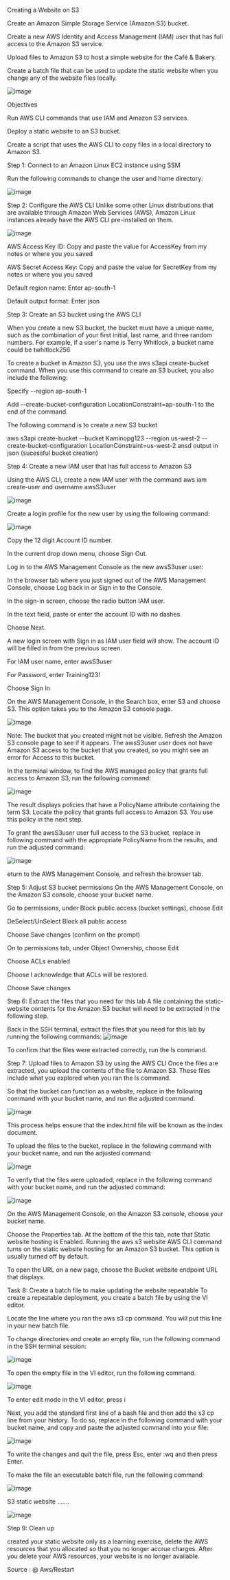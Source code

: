 Creating a Website on S3

Create an Amazon Simple Storage Service (Amazon S3) bucket.

Create a new AWS Identity and Access Management (IAM) user that has full access to the Amazon S3 service.

Upload files to Amazon S3 to host a simple website for the Café & Bakery.

Create a batch file that can be used to update the static website when you change any of the website files locally.

![image](https://github.com/AJAYKUMARREDDY7373/My-Training-Projects-Aws-/assets/154115376/a874a474-5393-443b-ab49-3d5a842cf009)

Objectives


Run AWS CLI commands that use IAM and Amazon S3 services.

Deploy a static website to an S3 bucket.

Create a script that uses the AWS CLI to copy files in a local directory to Amazon S3.

Step 1: Connect to an Amazon Linux EC2 instance using SSM

Run the following commands to change the user and home directory:

![image](https://github.com/AJAYKUMARREDDY7373/My-Training-Projects-Aws-/assets/154115376/33fb96c3-9d3c-4da0-ac92-5b92420e908f)

Step 2: Configure the AWS CLI
Unlike some other Linux distributions that are available through Amazon Web Services (AWS), Amazon Linux instances already have the AWS CLI pre-installed on them.

![image](https://github.com/AJAYKUMARREDDY7373/My-Training-Projects-Aws-/assets/154115376/b023b845-e901-4a87-9f20-9c43c6a1bf53)

AWS Access Key ID: Copy and paste the value for AccessKey from my notes or where you you saved

AWS Secret Access Key: Copy and paste the value for SecretKey from my notes or where you you saved

Default region name: Enter ap-south-1

Default output format: Enter json

Step 3: Create an S3 bucket using the AWS CLI

When you create a new S3 bucket, the bucket must have a unique name, such as the combination of your first initial, last name, and three random numbers. For example, if a user's name is Terry Whitlock, a bucket name could be twhitlock256

To create a bucket in Amazon S3, you use the aws s3api create-bucket command. When you use this command to create an S3 bucket, you also include the following:

Specify --region  ap-south-1

Add --create-bucket-configuration LocationConstraint=ap-south-1 to the end of the command.

The following  command is  to create a new S3 bucket

aws s3api create-bucket --bucket Kaminopg123 --region us-west-2 --create-bucket-configuration LocationConstraint=us-west-2 ansd output in json (sucessful bucket creation)

Step 4: Create a new IAM user that has full access to Amazon S3

Using the AWS CLI, create a new IAM user with the command aws iam create-user and username awsS3user

![image](https://github.com/AJAYKUMARREDDY7373/My-Training-Projects-Aws-/assets/154115376/36c17ae8-e561-4779-8e71-495ddba0067c)

Create a login profile for the new user by using the following command:

![image](https://github.com/AJAYKUMARREDDY7373/My-Training-Projects-Aws-/assets/154115376/cc9223e3-f41a-4c82-baae-9d4842f50db5)

Copy the 12 digit Account ID number.

In the current drop down menu, choose Sign Out.

Log in to the AWS Management Console as the new awsS3user user:

In the browser tab where you just signed out of the AWS Management Console, choose Log back in or Sign in to the Console. 

In the sign-in screen, choose the radio button IAM user.

In the text field, paste or enter the account ID with no dashes.

Choose Next.

A new login screen with Sign in as IAM user field will show. The account ID will be filled in from the previous screen.

For IAM user name, enter awsS3user

For Password, enter Training123!

Choose Sign In

On the AWS Management Console, in the Search box, enter S3 and choose S3. This option takes you to the Amazon S3 console page.

![image](https://github.com/AJAYKUMARREDDY7373/My-Training-Projects-Aws-/assets/154115376/223e3be3-a004-442b-a41f-b77a7ba77536)


Note: The bucket that you created might not be visible. Refresh the Amazon S3 console page to see if it appears. The awsS3user user does not have Amazon S3 access to the bucket that you created, so you might see an error for Access to this bucket.  

In the terminal window, to find the AWS managed policy that grants full access to Amazon S3, run the following command:

![image](https://github.com/AJAYKUMARREDDY7373/My-Training-Projects-Aws-/assets/154115376/e8f7c69a-0d2e-4b97-a9fb-9c5649fb07de)

The result displays policies that have a PolicyName attribute containing the term S3. Locate the policy that grants full access to Amazon S3. You use this policy in the next step.

To grant the awsS3user user full access to the S3 bucket, replace <policyYouFound> in following command with the appropriate PolicyName from the results, and run the adjusted command:

![image](https://github.com/AJAYKUMARREDDY7373/My-Training-Projects-Aws-/assets/154115376/f4290845-8d93-4ee6-9b99-dff26f27ddcd)

eturn to the AWS Management Console, and refresh the browser tab.

Step 5: Adjust S3 bucket permissions
On the AWS Management Console, on the Amazon S3 console, choose your bucket name.

Go to permissions, under Block public access (bucket settings), choose Edit

DeSelect/UnSelect Block all public access

Choose Save changes (confirm on the prompt)

On to permissions tab, under Object Ownership, choose Edit

Choose ACLs enabled

Choose I acknowledge that ACLs will be restored.

Choose Save changes

Step 6: Extract the files that you need for this lab
A file containing the static-website contents for the Amazon S3 bucket will need to be extracted in the following step.

Back in the SSH terminal, extract the files that you need for this lab by running the following commands:
![image](https://github.com/AJAYKUMARREDDY7373/My-Training-Projects-Aws-/assets/154115376/7e2659fa-dbfc-4719-8ef0-697a222b0c99)

To confirm that the files were extracted correctly, run the ls command.

Step 7: Upload files to Amazon S3 by using the AWS CLI
Once the files are extracted, you upload the contents of the file to Amazon S3. These files include what you explored when you ran the ls command.

So that the bucket can function as a website, replace <my-bucket> in the following command with your bucket name, and run the adjusted command. 


![image](https://github.com/AJAYKUMARREDDY7373/My-Training-Projects-Aws-/assets/154115376/357d3c17-3073-4d92-a152-74327d1e5ce9)

This process helps ensure that the index.html file will be known as the index document.

To upload the files to the bucket, replace <my-bucket> in the following command with your bucket name, and run the adjusted command:


![image](https://github.com/AJAYKUMARREDDY7373/My-Training-Projects-Aws-/assets/154115376/fc2d5e3e-9fe2-4ec7-bcdf-2b829b92c160)

To verify that the files were uploaded, replace <my-bucket> in the following command with your bucket name, and run the adjusted command:


![image](https://github.com/AJAYKUMARREDDY7373/My-Training-Projects-Aws-/assets/154115376/8de789d6-639e-429d-a5f5-bc37de7fac80)

On the AWS Management Console, on the Amazon S3 console, choose your bucket name.

Choose the Properties tab. At the bottom of the this tab, note that Static website hosting is Enabled. Running the aws s3 website AWS CLI command turns on the static website hosting for an Amazon S3 bucket. This option is usually turned off by default.

To open the URL on a new page, choose the Bucket website endpoint URL that displays.

Task 8: Create a batch file to make updating the website repeatable
To create a repeatable deployment, you create a batch file by using the VI editor. 

Locate the line where you ran the aws s3 cp command. You will put this line in your new batch file.

To change directories and create an empty file, run the following command in the SSH terminal session:


![image](https://github.com/AJAYKUMARREDDY7373/My-Training-Projects-Aws-/assets/154115376/efd2d94f-4629-4feb-9d53-5edd806dc045)

To open the empty file in the VI editor, run the following command.


![image](https://github.com/AJAYKUMARREDDY7373/My-Training-Projects-Aws-/assets/154115376/b0f9c44d-a7b6-4dbd-8848-0223cd7251bf)

To enter edit mode in the VI editor, press i

Next, you add the standard first line of a bash file and then add the s3 cp line from your history. To do so, replace <my-bucket> in the following command with your bucket name, and copy and paste the adjusted command into your file:


![image](https://github.com/AJAYKUMARREDDY7373/My-Training-Projects-Aws-/assets/154115376/8f6bcbdc-93fa-48e8-a04e-bbba63b573f4)

To write the changes and quit the file, press Esc, enter :wq and then press Enter.

To make the file an executable batch file, run the following command:

![image](https://github.com/AJAYKUMARREDDY7373/My-Training-Projects-Aws-/assets/154115376/7858bef9-0ebc-4e56-bb14-374589f2f277)

S3 static website .......

![image](https://github.com/AJAYKUMARREDDY7373/My-Training-Projects-Aws-/assets/154115376/e41b8f7d-3b65-4717-be2a-983ce69a3bed)


Step 9: Clean up

 created your static website only as a learning exercise, delete the AWS resources that you allocated so that you no longer accrue charges. After you delete your AWS resources, your website is no longer available. 

Source : @ Aws/Restart 













































